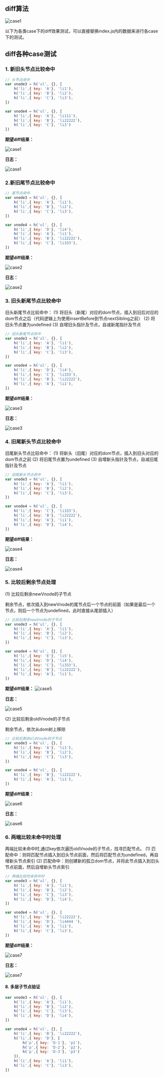 ## diff算法

![case1](./page/pic/logic-case1.awebp)

以下为各类case下的diff效果测试，可以直接替换index.js内的数据来进行各case下的测试。

## diff各种case测试

### 1. 新旧头节点比较命中
```js
// 头节点命中
var vnode3 = h('ul', {}, [
    h('li',{ key: 'A'}, 'li1'),
    h('li',{ key: 'B'}, 'li2'),
    h('li',{ key: 'C'}, 'li3'),
])

var vnode4 = h('ul', {}, [
    h('li',{ key: 'A'}, 'li111'),
    h('li',{ key: 'B'}, 'li22222'),
    h('li',{ key: 'C'}, 'li3')
])
```
**期望diff结果：**

![case1](./page/pic/output-case1.png)

**日志：**

![case1](./page/pic/console-case1.png)

### 2.新旧尾节点比较命中

```js
// 尾节点命中
var vnode3 = h('ul', {}, [
    h('li',{ key: 'A'}, 'li1'),
    h('li',{ key: 'B'}, 'li2'),
    h('li',{ key: 'C'}, 'li3'),
])

var vnode4 = h('ul', {}, [
    h('li',{ key: 'D'}, 'li4'),
    h('li',{ key: 'A'}, 'li1'),
    h('li',{ key: 'B'}, 'li22222'),
    h('li',{ key: 'C'}, 'li333'),
])
```

**期望diff结果：**

![case2](./page/pic/output-case2.png)

**日志：**

![case2](./page/pic/console-case2.png)

### 3. 旧头新尾节点比较命中

旧头新尾节点比较命中：
(1) 将旧头（新尾）对应的dom节点，插入到旧后对应的dom节点之后（代码逻辑上为使用insertBefore到节点nextSibling之前）
(2) 将旧头节点置为undefined
(3) 自增旧头指针及节点，自减新尾指针及节点

```js
// 旧头新尾节点命中
var vnode3 = h('ul', {}, [
    h('li',{ key: 'A'}, 'li1'),
    h('li',{ key: 'B'}, 'li2'),
    h('li',{ key: 'C'}, 'li3'),
])

var vnode4 = h('ul', {}, [
    h('li',{ key: 'D'}, 'li4'),
    h('li',{ key: 'C'}, 'li333'),
    h('li',{ key: 'B'}, 'li22222'),
    h('li',{ key: 'A'}, 'li1'),
])
```

**期望diff结果：**

![case3](./page/pic/output-case3.png)

**日志：**

![case3](./page/pic/console-case3.png)

### 4. 旧尾新头节点比较命中

旧尾新头节点比较命中：
(1) 将新头（旧尾）对应的dom节点，插入到旧头对应的dom节点之前
(2) 将旧尾节点置为undefined
(3) 自增新头指针及节点，自减旧尾指针及节点

```js
// 旧尾新头节点命中
var vnode3 = h('ul', {}, [
    h('li',{ key: 'A'}, 'li1'),
    h('li',{ key: 'B'}, 'li2'),
    h('li',{ key: 'C'}, 'li3'),
])

var vnode4 = h('ul', {}, [
    h('li',{ key: 'C'}, 'li333'),
    h('li',{ key: 'B'}, 'li22222'),
    h('li',{ key: 'A'}, 'li1'),
    h('li',{ key: 'D'}, 'li4'),
])
```
**期望diff结果：**

![case4](./page/pic/output-case4.png)

**日志：**

![case4](./page/pic/console-case4.png)

### 5. 比较后剩余节点处理

(1) 比较后剩余newVnode的子节点

剩余节点，依次插入到newVnode的尾节点后一个节点的前面（如果是最后一个节点，则后一个节点为undefined，此时直接从尾部插入）

```js
// 比较后剩余newVnode的子节点
var vnode3 = h('ul', {}, [
    h('li',{ key: 'A'}, 'li1'),
    h('li',{ key: 'B'}, 'li2'),
    h('li',{ key: 'C'}, 'li3'),
])

var vnode4 = h('ul', {}, [
    h('li',{ key: 'E'}, 'li5'),
    h('li',{ key: 'D'}, 'li4'),
    h('li',{ key: 'C'}, 'li333'),
    h('li',{ key: 'B'}, 'li22222'),
    h('li',{ key: 'A'}, 'li1'),
])
```

**期望diff结果：**
![case5](./page/pic/output-case5.png)

**日志：**

![case5](./page/pic/console-case5.png)

(2) 比较后剩余oldVnode的子节点

剩余节点，依次从dom树上移除

```js
// 比较后剩余oldVnode的子节点
var vnode3 = h('ul', {}, [
    h('li',{ key: 'A'}, 'li1'),
    h('li',{ key: 'B'}, 'li2'),
    h('li',{ key: 'C'}, 'li3'),
])

var vnode4 = h('ul', {}, [
    h('li',{ key: 'B'}, 'li22222'),
    h('li',{ key: 'A'}, 'li1'),
])
```
**期望diff结果：**

![case6](./page/pic/output-case6.png)

**日志：**

![case6](./page/pic/console-case6.png)

### 6. 两端比较未命中时处理

两端比较未命中时,通过key依次遍历oldVnode的子节点，找寻匹配节点。
(1) 匹配命中：则将匹配节点插入到旧头节点前面，然后将匹配节点为undefined，再自增新头节点索引
(2) 匹配命中：则创建新的孤立dom节点，并将此节点插入到旧头节点前面，然后自增新头节点索引

```js
// 两端比较均未命中时
var vnode3 = h('ul', {}, [
    h('li',{ key: 'A'}, 'li1'),
    h('li',{ key: 'B'}, 'li2'),
    h('li',{ key: 'C'}, 'li3'),
    h('li',{ key: 'D'}, 'li4'),
])

var vnode4 = h('ul', {}, [
    h('li',{ key: 'B'}, 'li22222'),
    h('li',{ key: 'D'}, 'li4444 '),
    h('li',{ key: 'A'}, 'li1'),
    h('li',{ key: 'C'}, 'li3'),
])
```

**期望diff结果：**

![case7](./page/pic/output-case7.png)

**日志：**

![case7](./page/pic/console-case7.png)



#### 8. 多层子节点验证

```js
var vnode3 = h('ul', {}, [
    h('li',{ key: 'A'}, 'li1'),
    h('li',{ key: 'B'}, 'li2'),
    h('li',{ key: 'C'}, 'li3'),
    h('li',{ key: 'D'}, 'li4'),
])

var vnode4 = h('ul', {}, [
    h('li',{ key: 'B'}, 'li22222'),
    h('li',{ key: 'D'}, [
        h('p',{ key: 'D-1'}, 'p1'),
        h('p',{ key: 'D-2'}, 'p2'),
        h('p',{ key: 'D-3'}, 'p3')
    ]),
    h('li',{ key: 'A'}, 'li1'),
    h('li',{ key: 'C'}, 'li3'),
])
```
